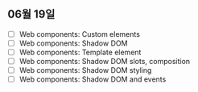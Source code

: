 ## 06월 19일

- [ ] Web components: Custom elements
- [ ] Web components: Shadow DOM
- [ ] Web components: Template element
- [ ] Web components: Shadow DOM slots, composition
- [ ] Web components: Shadow DOM styling
- [ ] Web components: Shadow DOM and events
